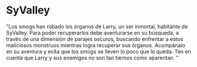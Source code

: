 # SyValley
"Los smogs han robado los órganos de Larry, un ser inmortal, habitante de SyValley. Para poder recuperarlos debe aventurarse en su búsqueda, a través de una dimensión de parajes oscuros, buscando enfrentar a estos maliciosos monstruos mientras logra recuperar sus órganos. Acompánalo en su aventura y evita que los smogs se lleven lo poco que le queda. Ten en cuenta que Larry y sus enemigos no son tan tiernos como aparentan. "
